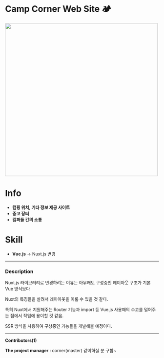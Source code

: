 

# Camp Corner Web Site 🏕









<img src="https://images.unsplash.com/photo-1492648272180-61e45a8d98a7?ixid=MXwxMjA3fDB8MHxwaG90by1wYWdlfHx8fGVufDB8fHw%3D&ixlib=rb-1.2.1&auto=format&fit=crop&w=1350&q=80" weight="700px" height="500px">



# Info

- **캠핑 위치, 기타 정보 제공 사이트**
- **중고 장터**
- **캠퍼들 간의 소통**


# Skill

- **Vue.js** -> Nuxt.js 변경

---

###   Description

Nuxt.js 라이브러리로 변경하려는 이유는 아무래도 구성중인 레이아웃 구조가 기본 Vue 방식보다 

Nuxt의 특징들을 살려서 레이아웃을 이룰 수 있을 것 같다.

특히 Nuxt에서 지원해주는 Router 기능과 import 등 Vue.js 사용때의 수고를 덜어주는 점에서 작업에 용이할 것 같음.

SSR 방식을 사용하여 구상중인 기능들을 개발해볼 예정이다.



---





**Contributors(1)**

**The project manager** : corner(master) 
같이하실 분 구함~ 


